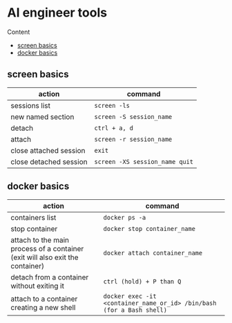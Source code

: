 # AI engineer tools

Content
- [screen basics](#screen-basics)
- [docker basics](#docker-basics)

## screen basics

| action | command |
| ----- | ----- |
| sessions list | ```screen -ls``` |
| new named section | ```screen -S session_name``` |
| detach | ```ctrl + a, d``` |
| attach | ```screen -r session_name``` |
| close attached session | ```exit``` |
| close detached session | ```screen -XS session_name quit``` |

## docker basics
| action | command |
| ----- | ----- |
| containers list | ```docker ps -a``` |
| stop container | ```docker stop container_name``` |
| attach to the main process of a container (exit will also exit the container) | ```docker attach container_name``` |
| detach from a container without exiting it | ```ctrl (hold) + P than Q``` |
| attach to a container creating a new shell | ```docker exec -it <container_name_or_id> /bin/bash (for a Bash shell)``` |
